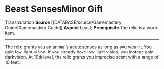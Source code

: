﻿---
element: null
id: '7'
item_category: Relics
name: Beast Senses
prerequisite: The relic is a worn item.
rarity: Common
rus_type_level: null
school: Transmutation
source: '[[DATABASE/source/Gamemastery Guide|Gamemastery Guide]]'
trait:
- '[[DATABASE/trait/Transmutation|Transmutation]]'
type: Relic Minor Gift

---
# Beast Senses<span class="item-type">Minor Gift</span>

<span class="item-trait">Transmutation</span>
**Source** [[DATABASE/source/Gamemastery Guide|Gamemastery Guide]]
**Aspect** beast; **Prerequisite** The relic is a worn item.

---
The relic grants you an animal’s acute senses as long as you wear it. You gain low-light vision. If you already have low-light vision, you instead gain darkvision. At 10th level, the relic grants you imprecise scent with a range of 10 feet.